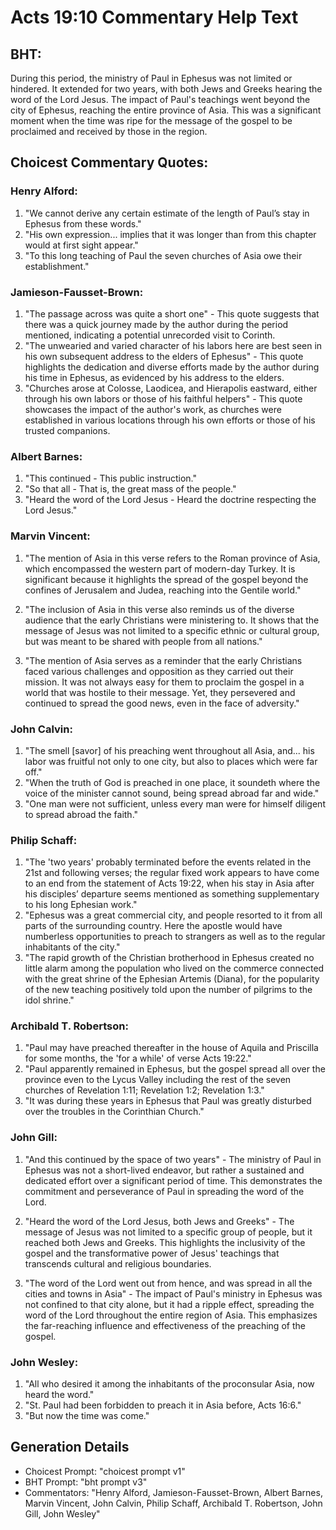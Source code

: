 # Acts 19:10 Commentary Help Text

## BHT:
During this period, the ministry of Paul in Ephesus was not limited or hindered. It extended for two years, with both Jews and Greeks hearing the word of the Lord Jesus. The impact of Paul's teachings went beyond the city of Ephesus, reaching the entire province of Asia. This was a significant moment when the time was ripe for the message of the gospel to be proclaimed and received by those in the region.

## Choicest Commentary Quotes:
### Henry Alford:
1. "We cannot derive any certain estimate of the length of Paul’s stay in Ephesus from these words."
2. "His own expression... implies that it was longer than from this chapter would at first sight appear."
3. "To this long teaching of Paul the seven churches of Asia owe their establishment."

### Jamieson-Fausset-Brown:
1. "The passage across was quite a short one" - This quote suggests that there was a quick journey made by the author during the period mentioned, indicating a potential unrecorded visit to Corinth.
2. "The unwearied and varied character of his labors here are best seen in his own subsequent address to the elders of Ephesus" - This quote highlights the dedication and diverse efforts made by the author during his time in Ephesus, as evidenced by his address to the elders.
3. "Churches arose at Colosse, Laodicea, and Hierapolis eastward, either through his own labors or those of his faithful helpers" - This quote showcases the impact of the author's work, as churches were established in various locations through his own efforts or those of his trusted companions.

### Albert Barnes:
1. "This continued - This public instruction."
2. "So that all - That is, the great mass of the people."
3. "Heard the word of the Lord Jesus - Heard the doctrine respecting the Lord Jesus."

### Marvin Vincent:
1. "The mention of Asia in this verse refers to the Roman province of Asia, which encompassed the western part of modern-day Turkey. It is significant because it highlights the spread of the gospel beyond the confines of Jerusalem and Judea, reaching into the Gentile world."

2. "The inclusion of Asia in this verse also reminds us of the diverse audience that the early Christians were ministering to. It shows that the message of Jesus was not limited to a specific ethnic or cultural group, but was meant to be shared with people from all nations."

3. "The mention of Asia serves as a reminder that the early Christians faced various challenges and opposition as they carried out their mission. It was not always easy for them to proclaim the gospel in a world that was hostile to their message. Yet, they persevered and continued to spread the good news, even in the face of adversity."

### John Calvin:
1. "The smell [savor] of his preaching went throughout all Asia, and... his labor was fruitful not only to one city, but also to places which were far off."
2. "When the truth of God is preached in one place, it soundeth where the voice of the minister cannot sound, being spread abroad far and wide."
3. "One man were not sufficient, unless every man were for himself diligent to spread abroad the faith."

### Philip Schaff:
1. "The 'two years' probably terminated before the events related in the 21st and following verses; the regular fixed work appears to have come to an end from the statement of Acts 19:22, when his stay in Asia after his disciples’ departure seems mentioned as something supplementary to his long Ephesian work."
2. "Ephesus was a great commercial city, and people resorted to it from all parts of the surrounding country. Here the apostle would have numberless opportunities to preach to strangers as well as to the regular inhabitants of the city."
3. "The rapid growth of the Christian brotherhood in Ephesus created no little alarm among the population who lived on the commerce connected with the great shrine of the Ephesian Artemis (Diana), for the popularity of the new teaching positively told upon the number of pilgrims to the idol shrine."

### Archibald T. Robertson:
1. "Paul may have preached thereafter in the house of Aquila and Priscilla for some months, the 'for a while' of verse Acts 19:22." 
2. "Paul apparently remained in Ephesus, but the gospel spread all over the province even to the Lycus Valley including the rest of the seven churches of Revelation 1:11; Revelation 1:2; Revelation 1:3." 
3. "It was during these years in Ephesus that Paul was greatly disturbed over the troubles in the Corinthian Church."

### John Gill:
1. "And this continued by the space of two years" - The ministry of Paul in Ephesus was not a short-lived endeavor, but rather a sustained and dedicated effort over a significant period of time. This demonstrates the commitment and perseverance of Paul in spreading the word of the Lord.

2. "Heard the word of the Lord Jesus, both Jews and Greeks" - The message of Jesus was not limited to a specific group of people, but it reached both Jews and Greeks. This highlights the inclusivity of the gospel and the transformative power of Jesus' teachings that transcends cultural and religious boundaries.

3. "The word of the Lord went out from hence, and was spread in all the cities and towns in Asia" - The impact of Paul's ministry in Ephesus was not confined to that city alone, but it had a ripple effect, spreading the word of the Lord throughout the entire region of Asia. This emphasizes the far-reaching influence and effectiveness of the preaching of the gospel.

### John Wesley:
1. "All who desired it among the inhabitants of the proconsular Asia, now heard the word." 
2. "St. Paul had been forbidden to preach it in Asia before, Acts 16:6."
3. "But now the time was come."


## Generation Details
- Choicest Prompt: "choicest prompt v1"
- BHT Prompt: "bht prompt v3"
- Commentators: "Henry Alford, Jamieson-Fausset-Brown, Albert Barnes, Marvin Vincent, John Calvin, Philip Schaff, Archibald T. Robertson, John Gill, John Wesley"
